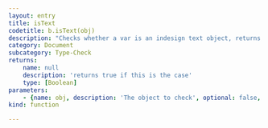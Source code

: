 ```yaml
---
layout: entry
title: isText
codetitle: b.isText(obj)
description: "Checks whether a var is an indesign text object, returns true if this is the case\nNB: a indesign TextFrame will return false as it is just a container holding text.\nSo you could say that isText() refers to all the things inside a TextFrame."
category: Document
subcategory: Type-Check
returns:
    name: null
    description: 'returns true if this is the case'
    type: [Boolean]
parameters:
    - {name: obj, description: 'The object to check', optional: false, type: [Character, InsertionPoint, Line, Paragraph, TextColumn, TextStyleRange, Word]}
kind: function

---
```

